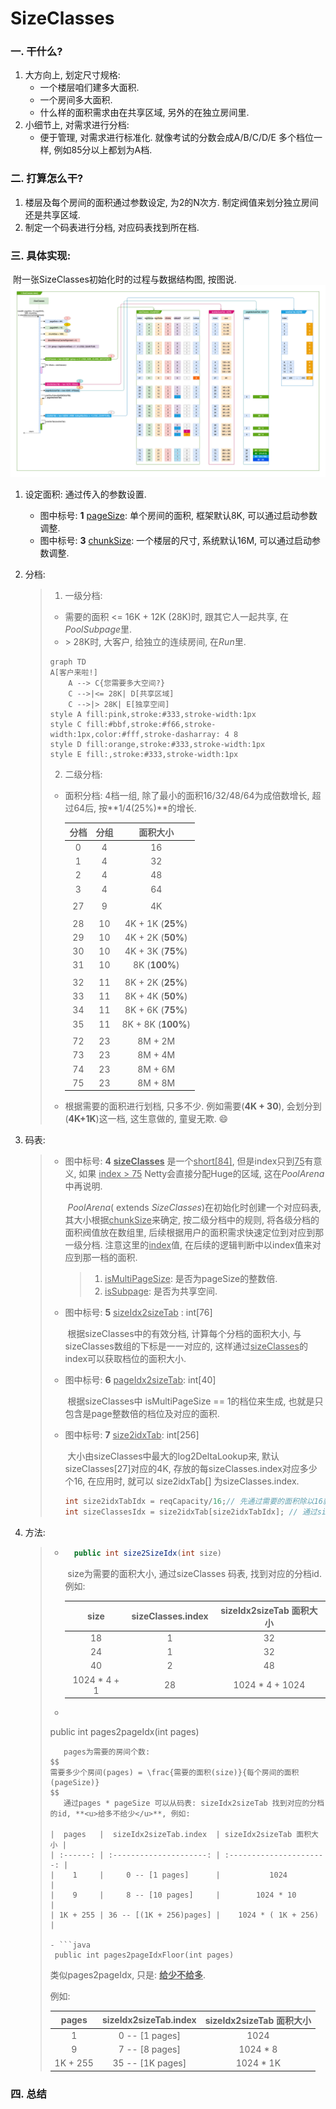 # SizeClasses 
### 一. 干什么?

1. 大方向上, 划定尺寸规格: 
   - 一个楼层咱们建多大面积.
   - 一个房间多大面积.
   - 什么样的面积需求由在共享区域, 另外的在独立房间里.
2. 小细节上, 对需求进行分档: 
   - 便于管理, 对需求进行标准化. 就像考试的分数会成A/B/C/D/E 多个档位一样, 例如85分以上都划为A档. 

### 二. 打算怎么干? 

1. 楼层及每个房间的面积通过参数设定, 为2的N次方. 制定阀值来划分独立房间还是共享区域.
2. 制定一个码表进行分档, 对应码表找到所在档.

### 三. 具体实现:

​	附一张SizeClasses初始化时的过程与数据结构图, 按图说. ![SizeClasses初始化时的过程与数据结构](./images/3.PooledByteBufAllocator/2.DataStructure-1.SizeClasses.png)     
1. 设定面积: 通过传入的参数设置.
    - 图中标号: ​**1** <u>pageSize</u>: 单个房间的面积, 框架默认8K, 可以通过启动参数调整.
    - 图中标号: **3** <u>chunkSize</u>: 一个楼层的尺寸, 系统默认16M, 可以通过启动参数调整.
    
2. 分档: 

    > 1. 一级分档: 
    >
    >
    > - 需要的面积 <= 16K + 12K (28K)时, 跟其它人一起共享, 在*PoolSubpage*里. 
    > - \> 28K时, 大客户, 给独立的连续房间, 在*Run*里. 
    > ```mermaid
    > graph TD
    > A[客户来啦!] 
    >     A --> C{您需要多大空间?}
    >     C -->|<= 28K| D[共享区域]
    >     C -->|> 28K| E[独享空间]
    > style A fill:pink,stroke:#333,stroke-width:1px    
    > style C fill:#bbf,stroke:#f66,stroke-width:1px,color:#fff,stroke-dasharray: 4 8
    > style D fill:orange,stroke:#333,stroke-width:1px  
    > style E fill:,stroke:#333,stroke-width:1px 
    > ```
    > 2. 二级分档:
    > - 面积分档: 4档一组, 除了最小的面积16/32/48/64为成倍数增长, 超过64后, 按**1/4(25%)**的增长. 
    >
    >   | 分档 | 分组 |      面积大小      |
    >   | :--: | :--: | :----------------: |
    >   |  0   |  4   |         16         |
    >   |  1   |  4   |         32         |
    >   |  2   |  4   |         48         |
    >   |  3   |  4   |         64         |
    >   |      |      |                    |
    >   |  27  |  9   |         4K         |
    >   |      |      |                    |
    >   |  28  |  10  | 4K + 1K (**25%**)  |
    >   |  29  |  10  | 4K + 2K (**50%**)  |
    >   |  30  |  10  | 4K + 3K (**75%**)  |
    >   |  31  |  10  |   8K (**100%**)    |
    >   |      |      |                    |
    >   |  32  |  11  | 8K + 2K (**25%**)  |
    >   |  33  |  11  | 8K + 4K (**50%**)  |
    >   |  34  |  11  | 8K + 6K (**75%**)  |
    >   |  35  |  11  | 8K + 8K (**100%**) |
    >   |      |      |                    |
    >   |  72  |  23  |      8M + 2M       |
    >   |  73  |  23  |      8M + 4M       |
    >   |  74  |  23  |      8M + 6M       |
    >   |  75  |  23  |      8M + 8M       |
    >
    > - 根据需要的面积进行划档, 只多不少. 例如需要(**4K + 30**), 会划分到(**4K+1K**)这一档, 这生意做的, 童叟无欺. :smile: 

3. 码表:

    > - 图中标号: ​**4** **<u>sizeClasses</u>** 是一个<u>short[84]</u>, 但是index只到<u>75</u>有意义, 如果 <u>index > 75</u> Netty会直接分配Huge的区域, 这在*PoolArena*中再说明.
    >
    >   ​	*PoolArena*( extends *SizeClasses*)在初始化时创建一个对应码表, 其大小根据<u>chunkSize</u>来确定,  按二级分档中的规则, 将各级分档的面积阀值放在数组里, 后续根据用户的面积需求快速定位到对应到那一级分档. 注意这里的<u>index</u>值, 在后续的逻辑判断中以index值来对应到那一档的面积.
    >
    >   >1. <u>isMultiPageSize</u>: 是否为pageSize的整数倍. 
    >   >2. <u>isSubpage</u>: 是否为共享空间.
    >
    > - 图中标号: **5** <u>sizeIdx2sizeTab</u> : int[76]
    >
    >   ​	根据sizeClasses中的有效分档, 计算每个分档的面积大小, 与sizeClasses数组的下标是一一对应的, 这样通过<u>sizeClasses</u>的index可以获取档位的面积大小.
    >
    > - 图中标号: **6** <u>pageIdx2sizeTab</u>: int[40]
    >
    >   ​	根据sizeClasses中 isMultiPageSize == 1的档位来生成, 也就是只包含是page整数倍的档位及对应的面积.
    >
    > - 图中标号: **7** <u>size2idxTab</u>: int[256]
    >
    >   ​	大小由sizeClasses中最大的log2DeltaLookup来, 默认sizeClasses[27]对应的4K, 存放的每sizeClasses.index对应多少个16, 在应用时, 就可以 size2idxTab[] 为sizeClasses.index. 
    >   
    >   ```java
    >   int size2idxTabIdx = reqCapacity/16;// 先通过需要的面积除以16就可以获得到size2idxTab 数组对应的id.
    >   int sizeClassesIdx = size2idxTab[size2idxTabIdx]; // 通过size2idxTabIdx 可以找到对应的sizeClasses 的idx.
    >   ```

4. 方法: 

    > 
    > - ```java
    >     public int size2SizeIdx(int size) 
    >   ```
    >
    >   ​	size为需要的面积大小, 通过sizeClasses 码表, 找到对应的分档id. 例如: 
    >
    >   |     size     | sizeClasses.index | sizeIdx2sizeTab 面积大小 |
    >   | :----------: | :---------------: | :----------------------: |
    >   |      18      |         1         |            32            |
    >   |      24      |         1         |            32            |
    >   |      40      |         2         |            48            |
    >   | 1024 * 4 + 1 |        28         |     1024 * 4 + 1024      |
    >   
    > - ```java
    >  public int pages2pageIdx(int pages)
    >   ```
    >   ​	pages为需要的房间个数:
    > $$
    > 需要多少个房间(pages) = \frac{需要的面积(size)}{每个房间的面积(pageSize)}
    > $$
    >   ​	通过pages * pageSize 可以从码表: sizeIdx2sizeTab 找到对应的分档的id, **<u>给多不给少</u>**, 例如:
    > 
    > |  pages   |  sizeIdx2sizeTab.index  | sizeIdx2sizeTab 面积大小 |
    > | :------: | :---------------------: | :----------------------: |
    > |    1     |     0 -- [1 pages]      |           1024           |
    > |    9     |     8 -- [10 pages]     |        1024 * 10         |
    > | 1K + 255 | 36 -- [(1K + 256)pages] |    1024 * ( 1K + 256)    |
    > 
    > - ```java
    >    public int pages2pageIdxFloor(int pages)
    >   ```
    > 
    >   类似pages2pageIdx, 只是: **<u>给少不给多</u>**.
    > 
    >   例如:
    >
    >   |  pages   | sizeIdx2sizeTab.index | sizeIdx2sizeTab 面积大小 |
    >   | :------: | :-------------------: | :----------------------: |
    >   |    1     |    0 -- [1 pages]     |           1024           |
    >   |    9     |    7 -- [8 pages]     |         1024 * 8         |
    >   | 1K + 255 |   35 -- [1K pages]    |        1024 * 1K         |
    > 



### 四. 总结







